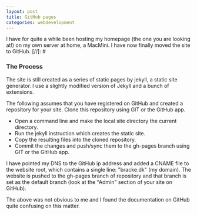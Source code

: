 ```yaml
---
layout: post
title: GitHub pages
categories: webdevelopment
---
```

I have for quite a while been hosting my homepage (the one you are looking at!) on my own server at home, a MacMini. I have now finally moved the site to GitHub.
[//]: #

### The Process
The site is still created as a series of static pages by jekyll, a static site generator. I use a slightly modified version of Jekyll and a bunch of extensions.

The following assumes that you have registered on GitHub and created a repository for your site. Clone this repository using GIT or the GitHub app.

- Open a command line and make the local site directory the current directory.
- Run the jekyll instruction which creates the static site.
- Copy the resulting files into the cloned repository.
- Commit the changes and push/sync them to the gh-pages branch using GIT or the GitHub app.

I have pointed my DNS to the GitHub ip address and added a CNAME file to the website root, which contains a single line: "bracke.dk" (my domain).
The website is pushed to the gh-pages branch of repository and that branch is set as the default branch (look at the "Admin" section of your site on GitHub).

The above was not obvious to me and I found the documentation on GitHub quite confusing on this matter.
